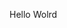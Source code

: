 Hello Wolrd








































































































































































































































































































